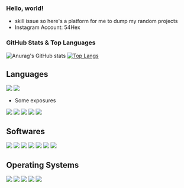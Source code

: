 ### Hello, world! 

- skill issue so here's a platform for me to dump my random projects
- Instagram Account: 54Hex

### GitHub Stats & Top Languages 
![Anurag's GitHub stats](https://github-readme-stats.vercel.app/api?username=54Hex&show_icons=true&hide_border&theme=dark) 
[![Top Langs](https://github-readme-stats.vercel.app/api/top-langs/?username=54Hex&hide=makefile&layout=compact&hide_border&theme=dark)](https://github.com/anuraghazra/github-readme-stats)

## Languages 
<img src = "https://img.shields.io/badge/Swift-FA7343?style=for-the-badge&logo=swift&logoColor=white"> <img src = "https://img.shields.io/badge/TypeScript-007ACC?style=for-the-badge&logo=typescript&logoColor=white">
 
- Some exposures 

<img src = "https://img.shields.io/badge/Python-14354C?style=for-the-badge&logo=python&logoColor=white"> <img src = "https://img.shields.io/badge/HTML5-E34F26?style=for-the-badge&logo=html5&logoColor=white"> <img src = "https://img.shields.io/badge/CSS3-1572B6?style=for-the-badge&logo=css3&logoColor=white"> <img src = "https://img.shields.io/badge/JavaScript-323330?style=for-the-badge&logo=javascript&logoColor=F7DF1E"> <img src = "https://img.shields.io/badge/C%2B%2B-00599C?style=for-the-badge&logo=c%2B%2B&logoColor=white">

## Softwares
<img src = "https://img.shields.io/badge/Microsoft_Office-D83B01?style=for-the-badge&logo=microsoft-office&logoColor=white"> <img src = "https://img.shields.io/badge/Microsoft_Excel-217346?style=for-the-badge&logo=microsoft-excel&logoColor=white"> <img src = "https://img.shields.io/badge/Microsoft_PowerPoint-B7472A?style=for-the-badge&logo=microsoft-powerpoint&logoColor=white"> <img src = "https://img.shields.io/badge/Microsoft_Word-2B579A?style=for-the-badge&logo=microsoft-word&logoColor=white"> <img src = "https://img.shields.io/badge/Powershell-2CA5E0?style=for-the-badge&logo=powershell&logoColor=white"> <img src = "https://img.shields.io/badge/Adobe%20Premiere%20Pro-9999FF?style=for-the-badge&logo=Adobe%20Premiere%20Pro&logoColor=white"> <img src = "https://img.shields.io/badge/Figma-F24E1E?style=for-the-badge&logo=figma&logoColor=white">

## Operating Systems 
<img src = "https://img.shields.io/badge/iOS-000000?style=for-the-badge&logo=ios&logoColor=white"> <img src = "https://img.shields.io/badge/mac%20os-000000?style=for-the-badge&logo=apple&logoColor=white"> <img src = "https://img.shields.io/badge/Windows-0078D6?style=for-the-badge&logo=windows&logoColor=white"> <img src = "https://img.shields.io/badge/Linux-FCC624?style=for-the-badge&logo=linux&logoColor=black"> <img src = "https://img.shields.io/badge/Kali_Linux-557C94?style=for-the-badge&logo=kali-linux&logoColor=white">
 

